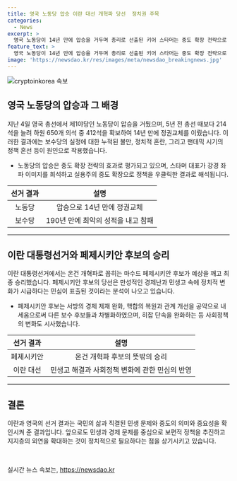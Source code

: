 ```yaml
---
title: 영국 노동당 압승 이란 대선 개혁파 당선  정치권 주목
categories:
  - News
excerpt: >
  영국 노동당이 14년 만에 압승을 거두며 총리로 선출된 키어 스타머는 중도 확장 전략으로 보수당을 누르고, 선거 결과는 민생과 변화의 중요성을 강조한다. 이란 대통령선거에서는 막수드 페제시키안 후보가 민심의 요구를 반영하여 승리하여 경제 문제와 민생 고민에 대한 답변을 요구하는 시대적인 의미를 갖는다. 두 선거는 중도정당의 중요성과 보편적인 정책의 필요성을 강조하며, 국민의 민생과 경제 문제를 위한 정책 추진이 필요하다는 점을 강조한다.
feature_text: >
  영국 노동당이 14년 만에 압승을 거두며 총리로 선출된 키어 스타머는 중도 확장 전략으로 보수당을 누르고, 선거 결과는 민생과 변화의 중요성을 강조한다. 이란 대통령선거에서는 막수드 페제시키안 후보가 민심의 요구를 반영하여 승리하여 경제 문제와 민생 고민에 대한 답변을 요구하는 시대적인 의미를 갖는다. 두 선거는 중도정당의 중요성과 보편적인 정책의 필요성을 강조하며, 국민의 민생과 경제 문제를 위한 정책 추진이 필요하다는 점을 강조한다.
image: 'https://newsdao.kr/res/images/meta/newsdao_breakingnews.jpg'
---
```


<p><img src="https://newsdao.kr/res/images/meta/newsdao_breakingnews.jpg" alt="cryptoinkorea 속보" /></p>

<h2 data-ke-size="size26">영국 노동당의 압승과 그 배경</h2>

<p data-ke-size="size16">지난 4일 영국 총선에서 제1야당인 노동당이 압승을 거뒀으며, 5년 전 총선 때보다 214석을 늘려 하원 650개 의석 중 412석을 확보하여 14년 만에 정권교체를 이뤘습니다. 이러한 결과에는 보수당의 실정에 대한 누적된 불만, 정치적 혼란, 그리고 팬데믹 시기의 정책 혼선 등이 원인으로 작용했습니다.</p>

<ul>
<li>노동당의 압승은 중도 확장 전략의 효과로 평가되고 있으며, 스타머 대표가 강경 좌파 이미지를 희석하고 실용주의 중도 확장으로 정책을 우클릭한 결과로 해석됩니다.</li>
</ul>

<table>
<thead>
<tr>
<th style="text-align: center;">선거 결과</th>
<th style="text-align: center;">설명</th>
</tr>
</thead>
<tbody>
<tr>
<td style="text-align: center;">노동당</td>
<td style="text-align: center;">압승으로 14년 만에 정권교체</td>
</tr>
<tr>
<td style="text-align: center;">보수당</td>
<td style="text-align: center;">190년 만에 최악의 성적을 내고 참패</td>
</tr>
</tbody>
</table>

<hr>

<h2 data-ke-size="size26">이란 대통령선거와 페제시키안 후보의 승리</h2>

<p data-ke-size="size16">이란 대통령선거에서는 온건 개혁파로 꼽히는 마수드 페제시키안 후보가 예상을 깨고 최종 승리했습니다. 페제시키안 후보의 당선은 만성적인 경제난과 민생고 속에 정치적 변화가 시급하다는 민심이 표출된 것이라는 분석이 나오고 있습니다.</p>

<ul>
<li>페제시키안 후보는 서방의 경제 제재 완화, 핵합의 복원과 관계 개선을 공약으로 내세움으로써 다른 보수 후보들과 차별화하였으며, 히잡 단속을 완화하는 등 사회정책의 변화도 시사했습니다.</li>
</ul>

<table>
<thead>
<tr>
<th style="text-align: center;">선거 결과</th>
<th style="text-align: center;">설명</th>
</tr>
</thead>
<tbody>
<tr>
<td style="text-align: center;">페제시키안</td>
<td style="text-align: center;">온건 개혁파 후보의 뜻밖의 승리</td>
</tr>
<tr>
<td style="text-align: center;">이란 대선</td>
<td style="text-align: center;">민생고 해결과 사회정책 변화에 관한 민심의 반영</td>
</tr>
</tbody>
</table>

<hr>

<h2 data-ke-size="size26">결론</h2>

<p data-ke-size="size16">이란과 영국의 선거 결과는 국민의 삶과 직결된 민생 문제와 중도의 의미와 중요성을 확인시켜 준 결과입니다. 앞으로도 민생과 경제 문제를 중심으로 보편적 정책을 추진하고 지지층의 외연을 확대하는 것이 정치적으로 필요하다는 점을 상기시키고 있습니다.</p>

<p data-ke-size="size16">&nbsp;</p>
실시간 뉴스 속보는, <a href="https://newsdao.kr" rel="dofollow">https://newsdao.kr</a>


